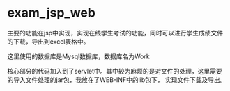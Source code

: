 # exam_jsp_web
主要的功能在jsp中实现，实现在线学生考试的功能，同时可以进行学生成绩文件的下载，导出到excel表格中。

这里使用的数据库是Mysql数据库，数据库名为Work

核心部分的代码加入到了servlet中。其中较为麻烦的是对文件的处理，这里需要的导入文件处理的jar包，我放在了WEB-INF中的lib包下，
实现文件下载及导出。







